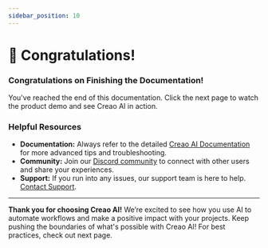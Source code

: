 ```yaml
---
sidebar_position: 10
---
```


# 🎉 Congratulations!

### Congratulations on Finishing the Documentation!

You've reached the end of this documentation. Click the next page to watch the product demo and see Creao AI in action.

### Helpful Resources

- **Documentation:** Always refer to the detailed [Creao AI Documentation](docs/intro.md) for more advanced tips and troubleshooting.
- **Community:** Join our [Discord community](https://discord.gg/UgBcyaMzGp) to connect with other users and share your experiences.
- **Support:** If you run into any issues, our support team is here to help. [Contact Support](mailto:dev@creao.ai).

---

**Thank you for choosing Creao AI!**
We’re excited to see how you use AI to automate workflows and make a positive impact with your projects. Keep pushing the boundaries of what's possible with Creao AI! For best practices, check out next page.
